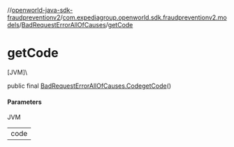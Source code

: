 //[openworld-java-sdk-fraudpreventionv2](../../../index.md)/[com.expediagroup.openworld.sdk.fraudpreventionv2.models](../index.md)/[BadRequestErrorAllOfCauses](index.md)/[getCode](get-code.md)

# getCode

[JVM]\

public final [BadRequestErrorAllOfCauses.Code](-code/index.md)[getCode](get-code.md)()

#### Parameters

JVM

| |
|---|
| code |
